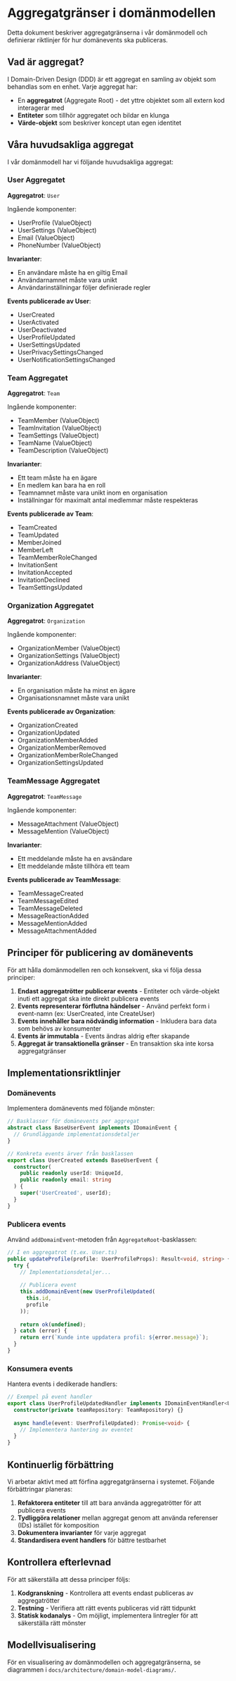 # Aggregatgränser i domänmodellen

Detta dokument beskriver aggregatgränserna i vår domänmodell och definierar riktlinjer för hur domänevents ska publiceras.

## Vad är aggregat?

I Domain-Driven Design (DDD) är ett aggregat en samling av objekt som behandlas som en enhet. Varje aggregat har:

- En **aggregatrot** (Aggregate Root) - det yttre objektet som all extern kod interagerar med
- **Entiteter** som tillhör aggregatet och bildar en klunga
- **Värde-objekt** som beskriver koncept utan egen identitet

## Våra huvudsakliga aggregat

I vår domänmodell har vi följande huvudsakliga aggregat:

### User Aggregatet

**Aggregatrot**: `User`

Ingående komponenter:
- UserProfile (ValueObject)
- UserSettings (ValueObject)
- Email (ValueObject)
- PhoneNumber (ValueObject)

**Invarianter**:
- En användare måste ha en giltig Email
- Användarnamnet måste vara unikt
- Användarinställningar följer definierade regler

**Events publicerade av User**:
- UserCreated
- UserActivated
- UserDeactivated
- UserProfileUpdated
- UserSettingsUpdated
- UserPrivacySettingsChanged
- UserNotificationSettingsChanged

### Team Aggregatet

**Aggregatrot**: `Team`

Ingående komponenter:
- TeamMember (ValueObject)
- TeamInvitation (ValueObject)
- TeamSettings (ValueObject)
- TeamName (ValueObject)
- TeamDescription (ValueObject)

**Invarianter**:
- Ett team måste ha en ägare
- En medlem kan bara ha en roll
- Teamnamnet måste vara unikt inom en organisation
- Inställningar för maximalt antal medlemmar måste respekteras

**Events publicerade av Team**:
- TeamCreated
- TeamUpdated
- MemberJoined
- MemberLeft
- TeamMemberRoleChanged
- InvitationSent
- InvitationAccepted
- InvitationDeclined
- TeamSettingsUpdated

### Organization Aggregatet

**Aggregatrot**: `Organization`

Ingående komponenter:
- OrganizationMember (ValueObject)
- OrganizationSettings (ValueObject)
- OrganizationAddress (ValueObject)

**Invarianter**:
- En organisation måste ha minst en ägare
- Organisationsnamnet måste vara unikt

**Events publicerade av Organization**:
- OrganizationCreated
- OrganizationUpdated
- OrganizationMemberAdded
- OrganizationMemberRemoved
- OrganizationMemberRoleChanged
- OrganizationSettingsUpdated

### TeamMessage Aggregatet

**Aggregatrot**: `TeamMessage`

Ingående komponenter:
- MessageAttachment (ValueObject)
- MessageMention (ValueObject)

**Invarianter**:
- Ett meddelande måste ha en avsändare
- Ett meddelande måste tillhöra ett team

**Events publicerade av TeamMessage**:
- TeamMessageCreated
- TeamMessageEdited
- TeamMessageDeleted
- MessageReactionAdded
- MessageMentionAdded
- MessageAttachmentAdded

## Principer för publicering av domänevents

För att hålla domänmodellen ren och konsekvent, ska vi följa dessa principer:

1. **Endast aggregatrötter publicerar events** - Entiteter och värde-objekt inuti ett aggregat ska inte direkt publicera events
2. **Events representerar förflutna händelser** - Använd perfekt form i event-namn (ex: UserCreated, inte CreateUser)
3. **Events innehåller bara nödvändig information** - Inkludera bara data som behövs av konsumenter
4. **Events är immutabla** - Events ändras aldrig efter skapande
5. **Aggregat är transaktionella gränser** - En transaktion ska inte korsa aggregatgränser

## Implementationsriktlinjer

### Domänevents

Implementera domänevents med följande mönster:

```typescript
// Basklasser för domänevents per aggregat
abstract class BaseUserEvent implements IDomainEvent {
  // Grundläggande implementationsdetaljer
}

// Konkreta events ärver från basklassen
export class UserCreated extends BaseUserEvent {
  constructor(
    public readonly userId: UniqueId,
    public readonly email: string
  ) {
    super('UserCreated', userId);
  }
}
```

### Publicera events

Använd `addDomainEvent`-metoden från `AggregateRoot`-basklassen:

```typescript
// I en aggregatrot (t.ex. User.ts)
public updateProfile(profile: UserProfileProps): Result<void, string> {
  try {
    // Implementationsdetaljer...
    
    // Publicera event
    this.addDomainEvent(new UserProfileUpdated(
      this.id,
      profile
    ));
    
    return ok(undefined);
  } catch (error) {
    return err(`Kunde inte uppdatera profil: ${error.message}`);
  }
}
```

### Konsumera events

Hantera events i dedikerade handlers:

```typescript
// Exempel på event handler
export class UserProfileUpdatedHandler implements IDomainEventHandler<UserProfileUpdated> {
  constructor(private teamRepository: TeamRepository) {}
  
  async handle(event: UserProfileUpdated): Promise<void> {
    // Implementera hantering av eventet
  }
}
```

## Kontinuerlig förbättring

Vi arbetar aktivt med att förfina aggregatgränserna i systemet. Följande förbättringar planeras:

1. **Refaktorera entiteter** till att bara använda aggregatrötter för att publicera events
2. **Tydliggöra relationer** mellan aggregat genom att använda referenser (IDs) istället för komposition
3. **Dokumentera invarianter** för varje aggregat
4. **Standardisera event handlers** för bättre testbarhet

## Kontrollera efterlevnad

För att säkerställa att dessa principer följs:

1. **Kodgranskning** - Kontrollera att events endast publiceras av aggregatrötter
2. **Testning** - Verifiera att rätt events publiceras vid rätt tidpunkt
3. **Statisk kodanalys** - Om möjligt, implementera lintregler för att säkerställa rätt mönster

## Modellvisualisering

För en visualisering av domänmodellen och aggregatgränserna, se diagrammen i `docs/architecture/domain-model-diagrams/`. 